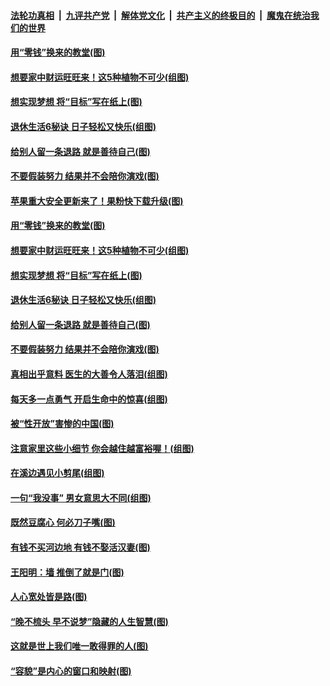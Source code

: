 ####  [法轮功真相](../../../../basic/blob/master/README.md?t=08280013) &nbsp;|&nbsp; [九评共产党](../../../../9ping.md/blob/master/README.md?t=08280013) &nbsp;|&nbsp; [解体党文化](../../../../jtdwh.md/blob/master/README.md?t=08280013)  &nbsp;|&nbsp; [共产主义的终极目的](../../../../gczydzjmd.md/blob/master/README.md?t=08280013) &nbsp;|&nbsp; [魔鬼在统治我们的世界](../../../../mgztzwmdsj.md/blob/master/README.md?t=08280013) 

#### [用“零钱”换来的教堂(图)](../pages/p8/903616.md?t=08280013) 

#### [想要家中财运旺旺来！这5种植物不可少(组图)](../pages/p8/904909.md?t=08280013) 

#### [想实现梦想 将“目标”写在纸上(图)](../pages/p8/905172.md?t=08280013) 

#### [退休生活6秘诀 日子轻松又快乐(组图)](../pages/p8/905149.md?t=08280013) 

#### [给别人留一条退路 就是善待自己(图)](../pages/p8/904397.md?t=08280013) 

#### [不要假装努力 结果并不会陪你演戏(图)](../pages/p8/904617.md?t=08280013) 

#### [苹果重大安全更新来了！果粉快下载升级(图)](../pages/p8/905194.md?t=08280013) 

#### [用“零钱”换来的教堂(图)](../pages/p8/903616.md?t=08280013) 

#### [想要家中财运旺旺来！这5种植物不可少(组图)](../pages/p8/904909.md?t=08280013) 

#### [想实现梦想 将“目标”写在纸上(图)](../pages/p8/905172.md?t=08280013) 

#### [退休生活6秘诀 日子轻松又快乐(组图)](../pages/p8/905149.md?t=08280013) 

#### [给别人留一条退路 就是善待自己(图)](../pages/p8/904397.md?t=08280013) 

#### [不要假装努力 结果并不会陪你演戏(图)](../pages/p8/904617.md?t=08280013) 

#### [真相出乎意料 医生的大善令人落泪(组图)](../pages/p8/905055.md?t=08280013) 

#### [每天多一点勇气 开启生命中的惊喜(组图)](../pages/p8/905051.md?t=08280013) 

#### [被“性开放”害惨的中国(图)](../pages/p8/904967.md?t=08280013) 

#### [注意家里这些小细节 你会越住越富裕喔！(组图)](../pages/p8/904807.md?t=08280013) 

#### [在溪边遇见小剪尾(组图)](../pages/p8/904937.md?t=08280013) 

#### [一句“我没事” 男女意思大不同(组图)](../pages/p8/904966.md?t=08280013) 

#### [既然豆腐心 何必刀子嘴(图)](../pages/p8/904877.md?t=08280013) 

#### [有钱不买河边地 有钱不娶活汉妻(图)](../pages/p8/904849.md?t=08280013) 

#### [王阳明：墙 推倒了就是门(图)](../pages/p8/904414.md?t=08280013) 

#### [人心宽处皆是路(图)](../pages/p8/904419.md?t=08280013) 

#### [“晚不梳头 早不说梦”隐藏的人生智慧(图)](../pages/p8/904821.md?t=08280013) 

#### [这就是世上我们唯一敢得罪的人(图)](../pages/p8/904470.md?t=08280013) 

#### [“容貌”是内心的窗口和映射(图)](../pages/p8/904657.md?t=08280013) 

